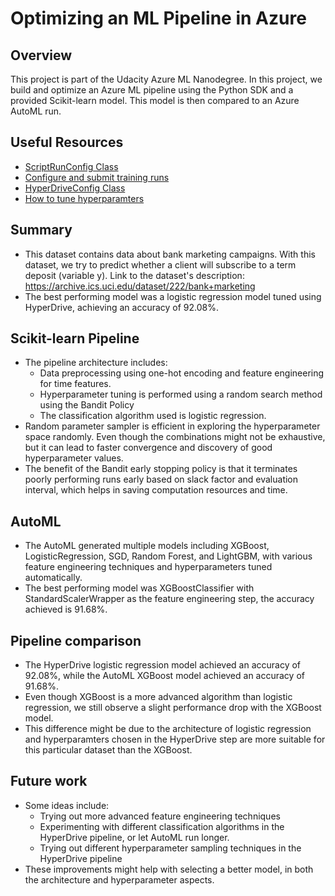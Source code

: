 # Optimizing an ML Pipeline in Azure

## Overview
This project is part of the Udacity Azure ML Nanodegree.
In this project, we build and optimize an Azure ML pipeline using the Python SDK and a provided Scikit-learn model.
This model is then compared to an Azure AutoML run.

## Useful Resources
- [ScriptRunConfig Class](https://docs.microsoft.com/en-us/python/api/azureml-core/azureml.core.scriptrunconfig?view=azure-ml-py)
- [Configure and submit training runs](https://docs.microsoft.com/en-us/azure/machine-learning/how-to-set-up-training-targets)
- [HyperDriveConfig Class](https://docs.microsoft.com/en-us/python/api/azureml-train-core/azureml.train.hyperdrive.hyperdriveconfig?view=azure-ml-py)
- [How to tune hyperparamters](https://docs.microsoft.com/en-us/azure/machine-learning/how-to-tune-hyperparameters)


## Summary
- This dataset contains data about bank marketing campaigns. With this dataset, we try to predict whether a client will subscribe to a term deposit (variable y).
Link to the dataset's description: https://archive.ics.uci.edu/dataset/222/bank+marketing
- The best performing model was a logistic regression model tuned using HyperDrive, achieving an accuracy of 92.08%.

## Scikit-learn Pipeline
- The pipeline architecture includes:
	- Data preprocessing using one-hot encoding and feature engineering for time features.
	- Hyperparameter tuning is performed using a random search method using the Bandit Policy
	- The classification algorithm used is logistic regression.
- Random parameter sampler is efficient in exploring the hyperparameter space randomly. Even though the combinations might not be exhaustive, but it can lead to faster convergence and discovery of good hyperparameter values.
- The benefit of the Bandit early stopping policy is that it terminates poorly performing runs early based on slack factor and evaluation interval, which helps in saving computation resources and time.

## AutoML
- The AutoML generated multiple models including XGBoost, LogisticRegression, SGD, Random Forest, and LightGBM, with various feature engineering techniques and hyperparameters tuned automatically.
- The best performing model was XGBoostClassifier with StandardScalerWrapper as the feature engineering step, the accuracy achieved is 91.68%.

## Pipeline comparison
- The HyperDrive logistic regression model achieved an accuracy of 92.08%, while the AutoML XGBoost model achieved an accuracy of 91.68%.
- Even though XGBoost is a more advanced algorithm than logistic regression, we still observe a slight performance drop with the XGBoost model.
- This difference might be due to the architecture of logistic regression and hyperparamters chosen in the HyperDrive step are more suitable for this particular dataset than the XGBoost.

## Future work
- Some ideas include:
	- Trying out more advanced feature engineering techniques
	- Experimenting with different classification algorithms in the HyperDrive pipeline, or let AutoML run longer.
	- Trying out different hyperparameter sampling techniques in the HyperDrive pipeline
- These improvements might help with selecting a better model, in both the architecture and hyperparameter aspects.